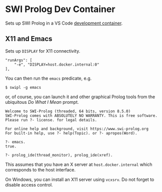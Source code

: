 # SWI Prolog Dev Container

Sets up SWI Prolog in a VS Code [development container](https://code.visualstudio.com/docs/remote/containers).

## X11 and Emacs

Sets up `DISPLAY` for X11 connectivity.

	"runArgs": [
		"-e", "DISPLAY=host.docker.internal:0"
	],

You can then run the `emacs` predicate, e.g.

    $ swipl -g emacs

or, of course, you can launch it and other graphical Prolog tools from the ubiquitous _Do What I Mean_ prompt.

	Welcome to SWI-Prolog (threaded, 64 bits, version 8.5.0)
	SWI-Prolog comes with ABSOLUTELY NO WARRANTY. This is free software.
	Please run ?- license. for legal details.

	For online help and background, visit https://www.swi-prolog.org
	For built-in help, use ?- help(Topic). or ?- apropos(Word).

	?- emacs.
	true.

	?- prolog_ide(thread_monitor), prolog_ide(xref).

This assumes that you have an X server at `host.docker.internal` which corresponds to the host interface.

On Windows, you can install an X11 server using `vcxsrv`. Do not forget to disable access control.
